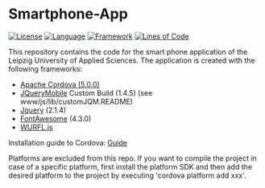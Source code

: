 Smartphone-App
==============
[![License](https://img.shields.io/badge/license-GPLv3-blue.svg)](https://github.com/HTWK-App/Smartphone-App/blob/master/LICENSE)
[![Language](https://img.shields.io/badge/language-HTML+JS+CSS-blue.svg)]()
[![Framework](https://img.shields.io/badge/framework-JqueryMobile-blue.svg)](https://jquerymobile.com/)
[![Lines of Code](https://img.shields.io/badge/loc-~3270-lightgrey.svg)]()

This repository contains the code for the smart phone application of the Leipzig University of Applied Sciences. The application is created with the following frameworks:

* [Apache Cordova (5.0.0)](http://cordova.apache.org/)
* [JQueryMobile](http://jquerymobile.com/) Custom Build (1.4.5) (see www/js/lib/customJQM.README)
* [Jquery](http://jquery.com/) (2.1.4)
* [FontAwesome](http://fortawesome.github.io/Font-Awesome/) (4.3.0)
* [WURFL.js](http://wurfl.io/)

Installation guide to Cordova: [Guide](http://cordova.apache.org/docs/en/5.0.0/guide_cli_index.md.html#The%20Command-Line%20Interface)

Platforms are excluded from this repo. If you want to compile the project in case of a specific platform, first install the platform SDK and then add the desired platform to the project by executing 'cordova platform add xxx'.
